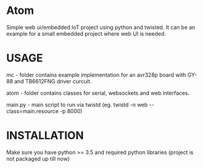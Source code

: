 # Atom
Simple web ui/embedded IoT project using python and twisted.
It can be an example for a small embedded project where web UI is needed.


# USAGE
mc - folder contains example implementation for an avr328p board with GY-88 and TB6612FNG driver curcuit.

atom - folder contains classes for serial, websockets and web interfaces.

main.py - main script to run via twistd (eg. twistd -n web --class=main.resource -p 8000)

# INSTALLATION
Make sure you have python >= 3.5 and required python libraries (project is not packaged up till now)
